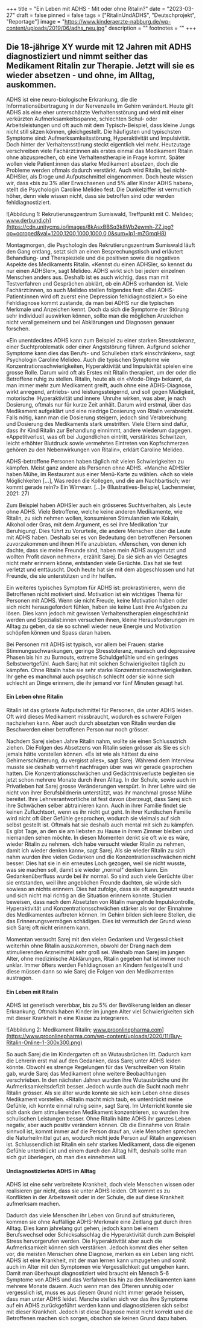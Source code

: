 +++
title = "Ein Leben mit ADHS - Mit oder ohne Ritalin?"
date = "2023-03-27"
draft = false
pinned = false
tags = ["RitalinUndADHS", "Deutschprojekt", "Reportage"]
image = "https://www.kinderaerzte-nabburg.de/wp-content/uploads/2019/06/adhs_neu.jpg"
description = ""
footnotes = ""
+++
## Die 18-jährige XY wurde mit 12 Jahren mit ADHS diagnostiziert und nimmt seither das Medikament Ritalin zur Therapie. Jetzt will sie es wieder absetzen - und ohne, im Alltag, auskommen.

ADHS ist eine neuro-biologische Erkrankung, die die Informationsübertragung in der Nervenzelle im Gehirn verändert. Heute gilt ADHS als eine eher unterschätzte Verhaltensstörung und wird mit einer verkürzten Aufmerksamkeitsspanne, schlechten Schul- oder Arbeitsleistungen und oft auch mit dem Typisch-Beispiel, dass kleine Jungs nicht still sitzen können, gleichgestellt. Die häufigsten und typischsten Symptome sind: Aufmerksamkeitsstörung, Hyperaktivität und Impulsivität. Doch hinter der Verhaltensstörung steckt eigentlich viel mehr. Heutzutage verschreiben viele Fachärzt:innen als erstes einmal das Medikament Ritalin ohne abzusprechen, ob eine Verhaltenstherapie in Frage kommt. Später wollen viele Patient:innen das starke Medikament absetzen, doch die Probleme werden oftmals dadurch verstärkt. Auch wird Ritalin, bei nicht-ADHSler, als Droge und Aufputschmittel eingenommen. Doch heute wissen wir, dass «bis zu 3% aller Erwachsenen und 5% aller Kinder ADHS haben», stellt die Psychologin Caroline Melideo fest. Die Dunkelziffer ist vermutlich höher, denn viele wissen nicht, dass sie betroffen sind oder werden fehldiagnostiziert.

![Abbildung 1: Rekrutierunsgzentrum Sumiswald, Treffpunkt mit C. Melideo; www.derbund.ch](https://cdn.unitycms.io/images/8kAsxBBSq3k8Wb2ewmh-ZZ.jpg?op=ocroped&val=1200,1200,1000,1000,0,0&sum=Ip1-mZGmqH8)

Montagmorgen, die Psychologin des Rekrutierungszentrum Sumiswald läuft den Gang entlang, setzt sich an einen Besprechungstisch und erläutert Behandlung- und Therapieziele und die positiven sowie die negativen Aspekte des Medikaments Ritalin. «Kennst du einen ADHSler, so kennst du nur einen ADHSler», sagt Melideo. ADHS wirkt sich bei jedem einzelnen Menschen anders aus. Deshalb ist es auch wichtig, dass man mit Testverfahren und Gesprächen abklärt, ob ein ADHS vorhanden ist. Viele Fachärzt:innen, so auch Melideo stellen folgendes fest: «Bei ADHS-Patient:innen wird oft zuerst eine Depression fehldiagnostiziert.» So eine Fehldiagnose kommt zustande, da man bei ADHS nur die typischen Merkmale und Anzeichen kennt. Doch da sich die Symptome der Störung sehr individuell auswirken können, sollte man die möglichen Anzeichen nicht verallgemeinern und bei Abklärungen und Diagnosen genauer forschen.

«Ein unentdecktes ADHS kann zum Beispiel zu einer starken Stresstoleranz, einer Suchtproblematik oder einer Angststörung führen. Aufgrund solcher Symptome kann dies das Berufs- und Schulleben stark einschränken», sagt Psychologin Caroline Melideo. Auch die typischen Symptome wie Konzentrationsschwierigkeiten, Hyperaktivität und Impulsivität spielen eine grosse Rolle. Darum wird oft als Erstes mit Ritalin therapiert, um der oder die Betroffene ruhig zu stellen. Ritalin, heute als ein «Mode-Ding» bekannt, da man immer mehr zum Medikament greift, auch ohne eine ADHS-Diagnose, wirkt anregend, antriebs- und leistungssteigernd, und soll gegen Müdigkeit, motorische  Hyperaktivität und innere  Unruhe wirken, was aber, je nach Dosierung, oftmals nur für kurze Zeit anhält. Darum wird erstmal, über das Medikament aufgeklärt und eine niedrige Dosierung von Ritalin verabreicht. Falls nötig, kann man die Dosierung steigern, jedoch sind Verabreichung und Dosierung des Medikaments stark umstritten. Viele Eltern sind dafür, dass ihr Kind Ritalin zur Behandlung einnimmt, andere wiederum dagegen. «Appetitverlust, was oft bei Jugendlichen eintritt, verstärktes Schwitzen, leicht erhöhter Blutdruck sowie vermehrtes Eintreten von Kopfschmerzen gehören zu den Nebenwirkungen von Ritalin», erklärt Caroline Melideo.

ADHS-betroffene Personen haben täglich mit vielen Schwierigkeiten zu kämpfen. Meist ganz andere als Personen ohne ADHS. «Manche ADHSler haben Mühe, im Restaurant aus einer Menü-Karte zu wählen. «Ach so viele Möglichkeiten \[…], Was reden die Kollegen, und die am Nachbartisch; wer kommt gerade rein?» Ein Wirrwarr. \[…]» (Illustratives-Beispiel, Lachenmeier, 2021: 27)

Zum Beispiel haben ADHSler auch ein grösseres Suchtverhalten, als Leute ohne ADHS. Viele Betroffene, welche keine anderen Medikamente, wie Ritalin, zu sich nehmen wollen, konsumieren Stimulanzien wie Kokain, Alkohol oder Gras, mit dem Argument, es sei ihre Medikation ‘zur Beruhigung’. Dies führt zu Vorurteile, die andere Menschen über die Leute mit ADHS haben. Deshalb sei es von Bedeutung den betroffenen Personen zuvorzukommen und ihnen Hilfe anzubieten. «Menschen, von denen ich dachte, dass sie meine Freunde sind, haben mein ADHS ausgenutzt und wollten Profit davon nehmen», erzählt Sarej. Da sie sich an viel Gesagtes nicht mehr erinnern könne, entstanden viele Gerüchte. Das hat sie fest verletzt und enttäuscht. Doch heute hat sie mit dem abgeschlossen und hat Freunde, die sie unterstützen und ihr helfen.

Ein weiteres typisches Symptom für ADHS ist: prokrastinieren, wenn die Betroffenen nicht motiviert sind. Motivation ist ein wichtiges Thema für Personen mit ADHS. Wenn sie nicht Freude, keine Motivation haben oder sich nicht herausgefordert fühlen, haben sie keine Lust ihre Aufgaben zu lösen. Dies kann jedoch mit gewissen Verhaltenstherapien eingeschränkt werden und Spezialist:innen versuchen ihnen, kleine Herausforderungen im Alltag zu geben, da sie so schnell wieder neue Energie und Motivation schöpfen können und Spass daran haben.

Bei Personen mit ADHS ist typisch, vor allem bei Frauen: starke Stimmungsschwankungen, geringe Stresstoleranz, manisch und depressive Phasen bis hin zu Burnouts, extreme Schuldgefühle und ein geringes Selbstwertgefühl. Auch Sarej hat mit solchen Schwierigkeiten täglich zu kämpfen. Ohne Ritalin habe sie sehr starke Konzentrationsschwierigkeiten. Ihr gehe es manchmal auch psychisch schlecht oder sie könne sich schlecht an Dinge erinnern, die ihr jemand vor fünf Minuten gesagt hat.

#### Ein Leben ohne Ritalin

Ritalin ist das grösste Aufputschmittel für Personen, die unter ADHS leiden. Oft wird dieses Medikament missbraucht, wodurch es schwere Folgen nachziehen kann. Aber auch durch absetzten von Ritalin werden die Beschwerden einer betroffenen Person nur noch grösser.

Nachdem Sarej sieben Jahre Ritalin nahm, wollte sie einen Schlussstrich ziehen. Die Folgen des Absetzens von Ritalin seien grösser als Sie es sich jemals hätte vorstellen können. «Es ist wie als hättest du eine Gehirnerschütterung, du vergisst alles», sagt Sarej. Während dem Interview musste sie deshalb vermehrt nachfragen über was wir gerade gesprochen hatten. Die Konzentrationsschwächen und Gedächtnisverluste begleiten sie jetzt schon mehrere Monate durch ihren Alltag. In der Schule, sowie auch im Privatleben hat Sarej grosse Veränderungen verspürt. In ihrer Lehre wird sie nicht von ihrer Berufsbildnerin unterstützt, was ihr manchmal grosse Mühe bereitet. Ihre Lehrverantwortliche ist fest davon überzeugt, dass Sarej sich ihre Schwächen selber abtrainieren kann. Auch in ihrer Familie findet sie keinen Zufluchtsort, wenn es ihr nicht gut geht. In ihrer Kurdischen Familie wird nicht oft über Gefühle gesprochen, wodurch sie vielmals auf sich selbst gestellt ist. Oftmals hat sie deshalb auch mental mit sich zu kämpfen. Es gibt Tage, an den sie am liebsten zu Hause in ihrem Zimmer bleiben und niemanden sehen möchte. In diesen Momenten denkt sie oft wie es wäre, wieder Ritalin zu nehmen. «Ich habe versucht wieder Ritalin zu nehmen, damit ich wieder denken kann», sagt Sarej. Als sie wieder Ritalin zu sich nahm wurden ihre vielen Gedanken und die Konzentrationsschwächen nicht besser. Dies hat sie in ein erneutes Loch gezogen, weil sie nicht wusste, was sie machen soll, damit sie wieder „normal“ denken kann. Ein Gedankenüberfluss wurde bei ihr normal. So sind auch viele Gerüchte über sie entstanden, weil ihre angeblichen Freunde dachten, sie würde sich sowieso an nichts erinnern. Dies hat zufolge, dass sie oft ausgenutzt wurde und sich nicht mal richtig an die Situation erinnern konnte. Studien beweisen, dass nach dem Absetzten von Ritalin mangelnde Impulskontrolle, Hyperaktivität und Konzentrationsschwächen stärker als vor der Einnahme des Medikamentes auftreten können. Im Gehirn bilden sich leere Stellen, die das Erinnerungsvermögen schädigen. Dies ist vermutlich der Grund wieso sich Sarej oft nicht erinnern kann.

Momentan versucht Sarej mit den vielen Gedanken und Vergesslichkeit weiterhin ohne Ritalin auszukommen, obwohl der Drang nach dem stimulierenden Arzneimittel sehr groß sei. Weshalb man Sarej im jungen Alter, ohne medizinische Abklärungen, Ritalin gegeben hat ist immer noch unklar. Immer öfters werden Fehldiagnosen an Kindern festgestellt und diese müssen dann so wie Sarej die Folgen von den Medikamenten austragen.

#### Ein Leben mit Ritalin

ADHS ist genetisch vererbbar, bis zu 5% der Bevölkerung leiden an dieser Erkrankung. Oftmals haben Kinder im jungen Alter viel Schwierigkeiten sich mit dieser Krankheit in eine Klasse zu integrieren. 

![Abbildung 2: Medikament Ritalin; www.proonlinepharma.com](https://www.proonlinepharma.com/wp-content/uploads/2020/11/Buy-Ritalin-Online-1-300x300.png)

So auch Sarej die im Kindergarten oft an Wutausbrüchen litt. Dadurch kam die Lehrerin erst mal auf den Gedanken, dass Sarej unter ADHS leiden könnte. Obwohl es strenge Regelungen für das Verschreiben von Ritalin gab, wurde Sarej das Medikament ohne weitere Beobachtungen verschrieben. In den nächsten Jahren wurden ihre Wutausbrüche und ihr Aufmerksamkeitsdefizit besser. Jedoch wurde auch die Sucht nach mehr Ritalin grösser. Als sie älter wurde konnte sie sich kein Leben ohne dieses Medikament vorstellen. «Ritalin macht mich taub, es unterdrückt meine Gefühle, ich konnte einmal ruhig sein», sagt Sarej. Im Unterricht konnte sie sich dank dem stimulierenden Medikament konzentrieren, so wurden ihre schulischen Leistungen besser. Ohne Ritalin hätte ADHS ihr ganzes Leben negativ, aber auch positiv verändern können. Ob die Einnahme von Ritalin sinnvoll ist, kommt immer auf die Person drauf an, viele Menschen sprechen die Naturheilmittel gut an, wodurch nicht jede Person auf Ritalin angewiesen ist. Schlussendlich ist Ritalin ein sehr starkes Medikament, dass die eigenen Gefühle unterdrückt und einem durch den Alltag hilft, deshalb sollte man sich gut überlegen, ob man dies einnehmen will.

#### Undiagnostiziertes ADHS im Alltag

ADHS ist eine sehr verbreitete Krankheit, doch viele Menschen wissen oder realisieren gar nicht, dass sie unter ADHS leiden. Oft kommt es zu Konflikten in der Arbeitswelt oder in der Schule, die auf diese Krankheit aufmerksam machen.

Dadurch das viele Menschen ihr Leben von Grund auf strukturieren, kommen sie ohne Auffällige ADHS-Merkmale eine Zeitlang gut durch ihren Alltag. Dies kann jahrelang gut gehen, jedoch kann bei einem Berufswechsel oder Schicksalsschlag die Hyperaktivität durch zum Beispiel Stress hervorgerufen werden. Die Hyperaktivität aber auch die Aufmerksamkeit können sich verstärken. Jedoch kommt dies eher selten vor, die meisten Menschen ohne Diagnose, merken es ein Leben lang nicht. ADHS ist eine Krankheit, mit der man lernen kann umzugehen und somit auch im Alter mit den Symptomen wie Vergesslichkeit gut umgehen kann. Damit man überhaupt diagnostiziert wird braucht ein Mensch 5-6 Symptome von ADHS und das Verfahren bis hin zu den Medikamenten kann mehrere Monate dauern. Auch wenn man des Öfteren unruhig oder vergesslich ist, muss es aus diesem Grund nicht immer gerade heissen, dass man unter ADHS leidet. Manche stellen sich vor das ihre Symptome auf ein ADHS zurückgeführt werden kann und diagnostizieren sich selbst mit dieser Krankheit. Jedoch ist diese Diagnose meist nicht korrekt und die Betroffenen machen sich sorgen, obschon sie keinen Grund dazu haben.